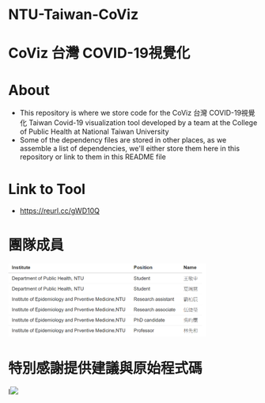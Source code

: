 # NTU-Taiwan-CoViz
# CoViz 台灣 COVID-19視覺化

# About
- This repository is where we store code for the CoViz 台灣 COVID-19視覺化 Taiwan Covid-19 visualization tool developed by a team at the College of Public Health at National Taiwan University
- Some of the dependency files are stored in other places, as we assemble a list of dependencies, we'll either store them here in this repository or link to them in this README file

# Link to Tool
- https://reurl.cc/gWD10Q 

# 團隊成員
<img src="https://github.com/Russell-Shean/NTU-Taiwan-CoViz/raw/main/image.png" width="400" height="auto" />

# 特別感謝提供建議與原始程式碼
I<img src="https://github.com/Russell-Shean/Taiwancovid/raw/main/thankyous2.jpg" width="400" height="auto" />
